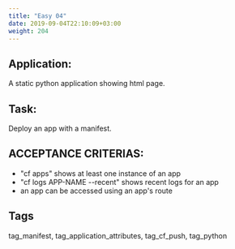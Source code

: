 ```yaml
---
title: "Easy 04"
date: 2019-09-04T22:10:09+03:00
weight: 204
---
```


## Application:
A static python  application showing html page. 

## Task:
Deploy an app with a manifest.

## ACCEPTANCE CRITERIAS:
- "cf apps" shows at least one instance of an app
- "cf logs APP-NAME --recent" shows recent logs for an app
- an app can be accessed using an app's route

## Tags
tag_manifest, tag_application_attributes, tag_cf_push, tag_python
